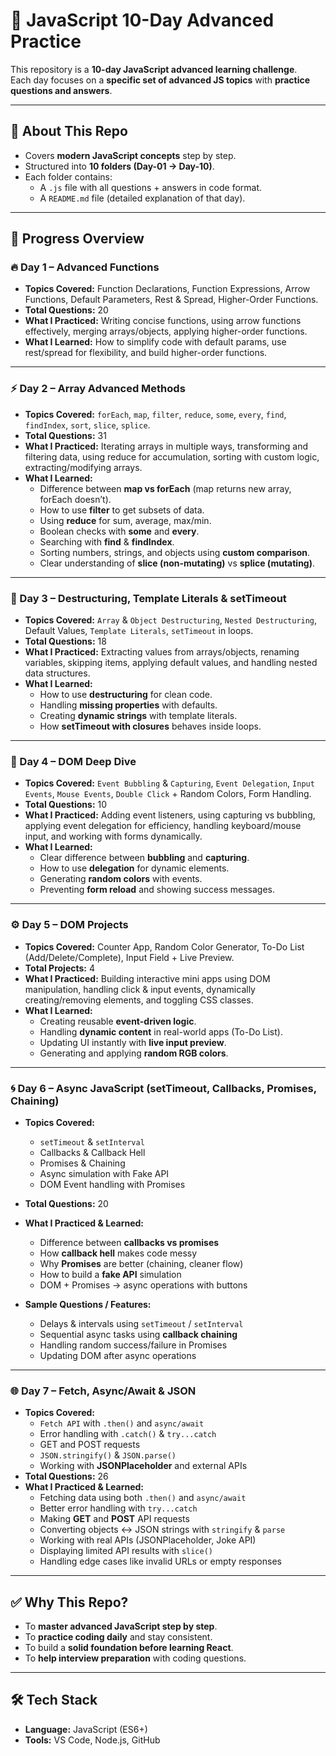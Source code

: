 # 🚀 JavaScript 10-Day Advanced Practice

This repository is a **10-day JavaScript advanced learning challenge**.  
Each day focuses on a **specific set of advanced JS topics** with **practice questions and answers**.
 
---

## 📘 About This Repo
- Covers **modern JavaScript concepts** step by step.  
- Structured into **10 folders (Day-01 → Day-10)**.  
- Each folder contains:
  - A `.js` file with all questions + answers in code format.
  - A `README.md` file (detailed explanation of that day).

---

## 📅 Progress Overview

### 🔥 Day 1 – Advanced Functions
- **Topics Covered:** Function Declarations, Function Expressions, Arrow Functions, Default Parameters, Rest & Spread, Higher-Order Functions.  
- **Total Questions:** 20  
- **What I Practiced:** Writing concise functions, using arrow functions effectively, merging arrays/objects, applying higher-order functions.  
- **What I Learned:** How to simplify code with default params, use rest/spread for flexibility, and build higher-order functions.

---

### ⚡ Day 2 – Array Advanced Methods
- **Topics Covered:** `forEach`, `map`, `filter`, `reduce`, `some`, `every`, `find`, `findIndex`, `sort`, `slice`, `splice`.  
- **Total Questions:** 31
- **What I Practiced:** Iterating arrays in multiple ways, transforming and filtering data, using reduce for accumulation, sorting with custom logic, extracting/modifying arrays.  
- **What I Learned:**  
  - Difference between **map vs forEach** (map returns new array, forEach doesn’t).  
  - How to use **filter** to get subsets of data.  
  - Using **reduce** for sum, average, max/min.  
  - Boolean checks with **some** and **every**.  
  - Searching with **find** & **findIndex**.  
  - Sorting numbers, strings, and objects using **custom comparison**.  
  - Clear understanding of **slice (non-mutating)** vs **splice (mutating)**.

---

### 📘 Day 3 – Destructuring, Template Literals & setTimeout
- **Topics Covered:** `Array` & `Object Destructuring`, `Nested Destructuring`, Default Values, `Template Literals`, `setTimeout` in loops.  
- **Total Questions:** 18  
- **What I Practiced:** Extracting values from arrays/objects, renaming variables, skipping items, applying default values, and handling nested data structures.  
- **What I Learned:**  
  - How to use **destructuring** for clean code.  
  - Handling **missing properties** with defaults.  
  - Creating **dynamic strings** with template literals.  
  - How **setTimeout with closures** behaves inside loops.  

---

### 🎯 Day 4 – DOM Deep Dive
- **Topics Covered:** `Event Bubbling` & `Capturing`, `Event Delegation`, `Input Events`, `Mouse Events`, `Double Click` + Random Colors, Form Handling.  
- **Total Questions:** 10  
- **What I Practiced:** Adding event listeners, using capturing vs bubbling, applying event delegation for efficiency, handling keyboard/mouse input, and working with forms dynamically.  
- **What I Learned:**  
  - Clear difference between **bubbling** and **capturing**.  
  - How to use **delegation** for dynamic elements.  
  - Generating **random colors** with events.  
  - Preventing **form reload** and showing success messages.  

---

### ⚙️ Day 5 – DOM Projects
- **Topics Covered:** Counter App, Random Color Generator, To-Do List (Add/Delete/Complete), Input Field + Live Preview.  
- **Total Projects:** 4  
- **What I Practiced:** Building interactive mini apps using DOM manipulation, handling click & input events, dynamically creating/removing elements, and toggling CSS classes.  
- **What I Learned:**  
  - Creating reusable **event-driven logic**.  
  - Handling **dynamic content** in real-world apps (To-Do List).  
  - Updating UI instantly with **live input preview**.  
  - Generating and applying **random RGB colors**.  

---

### 🌀 Day 6 – Async JavaScript (setTimeout, Callbacks, Promises, Chaining)
- **Topics Covered:**  
  - `setTimeout` & `setInterval`  
  - Callbacks & Callback Hell  
  - Promises & Chaining  
  - Async simulation with Fake API  
  - DOM Event handling with Promises
- **Total Questions:** 20  
- **What I Practiced & Learned:**  
  - Difference between **callbacks vs promises**  
  - How **callback hell** makes code messy  
  - Why **Promises** are better (chaining, cleaner flow)  
  - How to build a **fake API** simulation  
  - DOM + Promises → async operations with buttons  

- **Sample Questions / Features:**  
  - Delays & intervals using `setTimeout` / `setInterval`  
  - Sequential async tasks using **callback chaining**  
  - Handling random success/failure in Promises  
  - Updating DOM after async operations  

---

### 🌐 Day 7 – Fetch, Async/Await & JSON
- **Topics Covered:**  
  - `Fetch API` with `.then()` and `async/await`  
  - Error handling with `.catch()` & `try...catch`  
  - GET and POST requests  
  - `JSON.stringify()` & `JSON.parse()`  
  - Working with **JSONPlaceholder** and external APIs  
- **Total Questions:** 26  
- **What I Practiced & Learned:**  
  - Fetching data using both `.then()` and `async/await`  
  - Better error handling with `try...catch`  
  - Making **GET** and **POST** API requests  
  - Converting objects ↔ JSON strings with `stringify` & `parse`  
  - Working with real APIs (JSONPlaceholder, Joke API)  
  - Displaying limited API results with `slice()`  
  - Handling edge cases like invalid URLs or empty responses  

---

## ✅ Why This Repo?
- To **master advanced JavaScript step by step**.  
- To **practice coding daily** and stay consistent.  
- To build a **solid foundation before learning React**.  
- To **help interview preparation** with coding questions.

---

## 🛠️ Tech Stack
- **Language:** JavaScript (ES6+)  
- **Tools:** VS Code, Node.js, GitHub  
